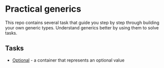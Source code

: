# Practical generics
This repo contains several task that guide you step by step through building your own generic types.
Understand generics better by using them to solve tasks.

## Tasks
 - [Optional](tasks/option.md) - a container that represents an optional value